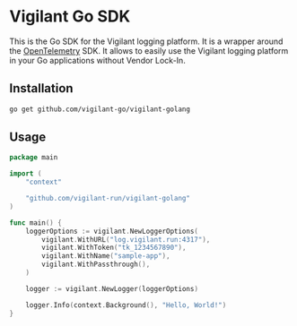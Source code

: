 # Vigilant Go SDK

This is the Go SDK for the Vigilant logging platform. It is a wrapper around the [OpenTelemetry](https://opentelemetry.io/) SDK. It allows to easily use the Vigilant logging platform in your Go applications without Vendor Lock-In.

## Installation

```bash
go get github.com/vigilant-go/vigilant-golang
```

## Usage

```go
package main

import (
    "context"

    "github.com/vigilant-run/vigilant-golang"
)

func main() {
    loggerOptions := vigilant.NewLoggerOptions(
        vigilant.WithURL("log.vigilant.run:4317"),
        vigilant.WithToken("tk_1234567890"),
        vigilant.WithName("sample-app"),
        vigilant.WithPassthrough(),
    )

    logger := vigilant.NewLogger(loggerOptions)

    logger.Info(context.Background(), "Hello, World!")
}
```
